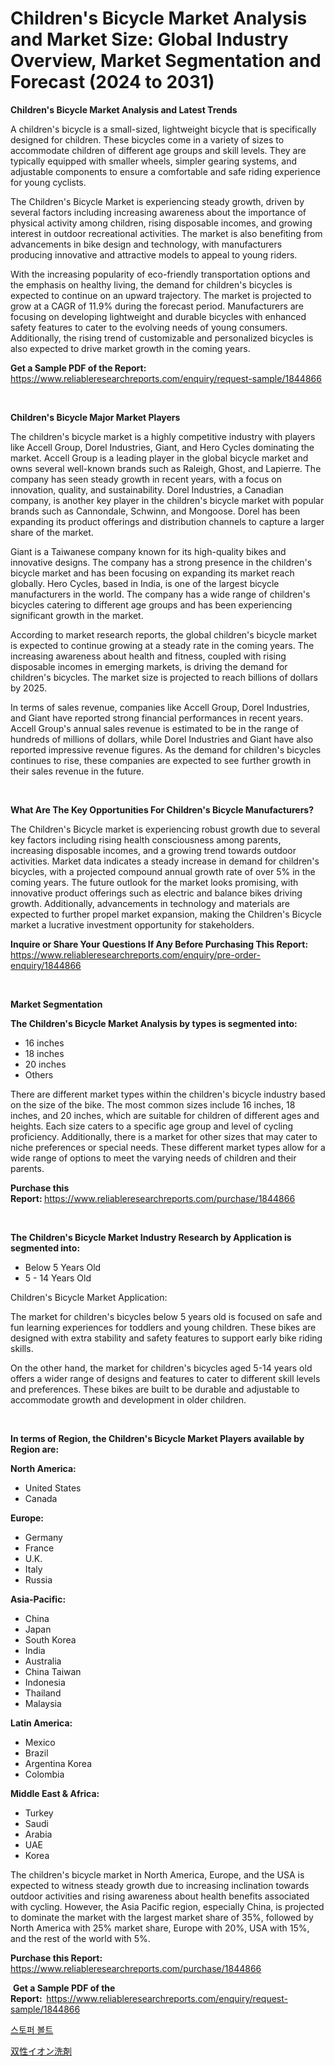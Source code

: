 <p><h1>Children's Bicycle Market Analysis and Market Size: Global Industry Overview, Market Segmentation and Forecast (2024 to 2031)</h1></p><p><strong>Children's Bicycle Market Analysis and Latest Trends</strong></p>
<p><p>A children's bicycle is a small-sized, lightweight bicycle that is specifically designed for children. These bicycles come in a variety of sizes to accommodate children of different age groups and skill levels. They are typically equipped with smaller wheels, simpler gearing systems, and adjustable components to ensure a comfortable and safe riding experience for young cyclists.</p><p>The Children's Bicycle Market is experiencing steady growth, driven by several factors including increasing awareness about the importance of physical activity among children, rising disposable incomes, and growing interest in outdoor recreational activities. The market is also benefiting from advancements in bike design and technology, with manufacturers producing innovative and attractive models to appeal to young riders.</p><p>With the increasing popularity of eco-friendly transportation options and the emphasis on healthy living, the demand for children's bicycles is expected to continue on an upward trajectory. The market is projected to grow at a CAGR of 11.9% during the forecast period. Manufacturers are focusing on developing lightweight and durable bicycles with enhanced safety features to cater to the evolving needs of young consumers. Additionally, the rising trend of customizable and personalized bicycles is also expected to drive market growth in the coming years.</p></p>
<p><strong>Get a Sample PDF of the Report:&nbsp;</strong> <a href="https://www.reliableresearchreports.com/enquiry/request-sample/1844866">https://www.reliableresearchreports.com/enquiry/request-sample/1844866</a></p>
<p>&nbsp;</p>
<p><strong>Children's Bicycle Major Market Players</strong></p>
<p><p>The children's bicycle market is a highly competitive industry with players like Accell Group, Dorel Industries, Giant, and Hero Cycles dominating the market. Accell Group is a leading player in the global bicycle market and owns several well-known brands such as Raleigh, Ghost, and Lapierre. The company has seen steady growth in recent years, with a focus on innovation, quality, and sustainability. Dorel Industries, a Canadian company, is another key player in the children's bicycle market with popular brands such as Cannondale, Schwinn, and Mongoose. Dorel has been expanding its product offerings and distribution channels to capture a larger share of the market.</p><p>Giant is a Taiwanese company known for its high-quality bikes and innovative designs. The company has a strong presence in the children's bicycle market and has been focusing on expanding its market reach globally. Hero Cycles, based in India, is one of the largest bicycle manufacturers in the world. The company has a wide range of children's bicycles catering to different age groups and has been experiencing significant growth in the market.</p><p>According to market research reports, the global children's bicycle market is expected to continue growing at a steady rate in the coming years. The increasing awareness about health and fitness, coupled with rising disposable incomes in emerging markets, is driving the demand for children's bicycles. The market size is projected to reach billions of dollars by 2025.</p><p>In terms of sales revenue, companies like Accell Group, Dorel Industries, and Giant have reported strong financial performances in recent years. Accell Group's annual sales revenue is estimated to be in the range of hundreds of millions of dollars, while Dorel Industries and Giant have also reported impressive revenue figures. As the demand for children's bicycles continues to rise, these companies are expected to see further growth in their sales revenue in the future.</p></p>
<p>&nbsp;</p>
<p><strong>What Are The Key Opportunities For Children's Bicycle Manufacturers?</strong></p>
<p><p>The Children's Bicycle market is experiencing robust growth due to several key factors including rising health consciousness among parents, increasing disposable incomes, and a growing trend towards outdoor activities. Market data indicates a steady increase in demand for children's bicycles, with a projected compound annual growth rate of over 5% in the coming years. The future outlook for the market looks promising, with innovative product offerings such as electric and balance bikes driving growth. Additionally, advancements in technology and materials are expected to further propel market expansion, making the Children's Bicycle market a lucrative investment opportunity for stakeholders.</p></p>
<p><strong>Inquire or Share Your Questions If Any Before Purchasing This Report:</strong> <a href="https://www.reliableresearchreports.com/enquiry/pre-order-enquiry/1844866">https://www.reliableresearchreports.com/enquiry/pre-order-enquiry/1844866</a></p>
<p>&nbsp;</p>
<p><strong>Market Segmentation</strong></p>
<p><strong>The Children's Bicycle Market Analysis by types is segmented into:</strong></p>
<p><ul><li>16 inches</li><li>18 inches</li><li>20 inches</li><li>Others</li></ul></p>
<p><p>There are different market types within the children's bicycle industry based on the size of the bike. The most common sizes include 16 inches, 18 inches, and 20 inches, which are suitable for children of different ages and heights. Each size caters to a specific age group and level of cycling proficiency. Additionally, there is a market for other sizes that may cater to niche preferences or special needs. These different market types allow for a wide range of options to meet the varying needs of children and their parents.</p></p>
<p><strong>Purchase this Report:&nbsp;</strong><a href="https://www.reliableresearchreports.com/purchase/1844866">https://www.reliableresearchreports.com/purchase/1844866</a></p>
<p>&nbsp;</p>
<p><strong>The Children's Bicycle Market Industry Research by Application is segmented into:</strong></p>
<p><ul><li>Below 5 Years Old</li><li>5 - 14 Years Old</li></ul></p>
<p><p>Children's Bicycle Market Application: </p><p>The market for children's bicycles below 5 years old is focused on safe and fun learning experiences for toddlers and young children. These bikes are designed with extra stability and safety features to support early bike riding skills. </p><p>On the other hand, the market for children's bicycles aged 5-14 years old offers a wider range of designs and features to cater to different skill levels and preferences. These bikes are built to be durable and adjustable to accommodate growth and development in older children.</p></p>
<p>&nbsp;</p>
<p><strong>In terms of Region, the Children's Bicycle Market Players available by Region are:</strong></p>
<p>
    <p> <strong> North America: </strong>
        <ul>
            <li>United States</li>
            <li>Canada</li>
        </ul>
        </p> 
    <p> <strong> Europe: </strong>
        <ul>
            <li>Germany</li>
            <li>France</li>
            <li>U.K.</li>
            <li>Italy</li>
            <li>Russia</li>
        </ul>
        </p> 
    <p> <strong> Asia-Pacific: </strong>
        <ul>
            <li>China</li>
            <li>Japan</li>
            <li>South Korea</li>
            <li>India</li>
            <li>Australia</li>
            <li>China Taiwan</li>
            <li>Indonesia</li>
            <li>Thailand</li>
            <li>Malaysia</li>
        </ul>
        </p> 
    <p> <strong> Latin America: </strong>
        <ul>
            <li>Mexico</li>
            <li>Brazil</li>
            <li>Argentina Korea</li>
            <li>Colombia</li>
        </ul>
        </p> 
    <p> <strong> Middle East & Africa: </strong>
        <ul>
            <li>Turkey</li>
            <li>Saudi</li>
            <li>Arabia</li>
            <li>UAE</li>
            <li>Korea</li>
        </ul>
    </p>
    </p>
<p><p>The children's bicycle market in North America, Europe, and the USA is expected to witness steady growth due to increasing inclination towards outdoor activities and rising awareness about health benefits associated with cycling. However, the Asia Pacific region, especially China, is projected to dominate the market with the largest market share of 35%, followed by North America with 25% market share, Europe with 20%, USA with 15%, and the rest of the world with 5%.</p></p>
<p><strong>Purchase this Report: </strong><a href="https://www.reliableresearchreports.com/purchase/1844866">https://www.reliableresearchreports.com/purchase/1844866</a></p>
<p>&nbsp;<strong>Get a Sample PDF of the Report:&nbsp;&nbsp;</strong><a href="https://www.reliableresearchreports.com/enquiry/request-sample/1844866">https://www.reliableresearchreports.com/enquiry/request-sample/1844866</a></p>
<p><strong></strong></p>
<p><p><a href="https://github.com/qpfbabw35734906/Market-Research-Report-List-1/blob/main/79971047421.md">스토퍼 볼트</a></p><p><a href="https://github.com/qwpelcjko9242629/Market-Research-Report-List-1/blob/main/82258867918.md">双性イオン洗剤</a></p></p>